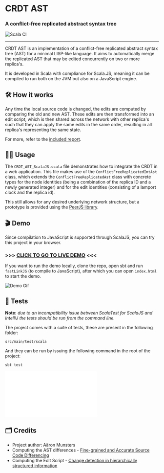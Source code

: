 # CRDT AST

### A conflict-free replicated abstract syntax tree

![Scala CI](https://github.com/aaronmunsters/AST_CRDT/actions/workflows/scala.yml/badge.svg)

---

CRDT AST is an implementation of a conflict-free replicated abstract syntax tree (AST) for a minimal LISP-like language.
It aims to automatically merge the replicated AST that may be edited concurrently on two or more replica's.

It is developed in Scala with compliance for Scala.JS, meaning it can be compiled to run both on the JVM but also on a
JavaScript engine.

## 🛠️ How it works

Any time the local source code is changed, the edits are computed by comparing the old and new AST.
These edits are then transformed into an edit script, which is then shared across the network with other replica's such
that they can apply the same edits in the same order, resulting in all replica's representing the same state.

For more, refer to the [included report](./documentation/main.pdf).

## 🧑‍🔧 Usage

The `CRDT_AST_ScalaJS.scala` file demonstrates how to integrate the CRDT in a web application.
This file makes use of the `ConflictFreeReplicatedIntAst` class, which extends the `ConflictFreeReplicatedAst` class
with concrete types for the node identities (being a combination of the replica ID and a newly generated integer) and
for the edit identities (consisting of a lamport clock and the replica id).

This still allows for any desired underlying network structure, but a prototype is provided using the
[PeerJS library](https://peerjs.com).

## 🎬 Demo

Since compilation to JavaScript is supported through ScalaJS, you can try this project in your browser.

<h3>&gt;&gt;&gt; <a href="https://aaronmunsters.github.io/AST_CRDT">CLICK TO GO TO LIVE DEMO</a> &lt;&lt;&lt;</h3>

If you want to run the demo locally, clone the repo, open sbt and run `fastLinkJS` (to compile to JavaScript), after
which you can open `index.html` to start the demo.

![Demo Gif](docs/ast_crdt_demo.gif)

## 🧪 Tests

**Note:**
*due to an incompatibility issue between ScalaTest for ScalaJS
and IntelliJ the tests should be run from the command line.*

The project comes with a suite of tests, these are present in the following folder:

```
src/main/test/scala
```

And they can be run by issuing the following command in the root of the project:

```
sbt test
```

<embed src="./documentation/test-report/test-report.tex">

## 🗂️ Credits

* Project author: Aäron Munsters
* Computing the AST differences - [Fine-grained and Accurate Source Code Differencing](http://dx.doi.org/10.1145/2642937.2642982)
* Computing the Edit Script - [Change detection in hierarchically structured information](https://doi.org/10.1145/235968.233366)
